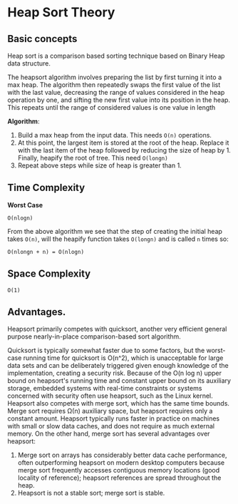 # Heap Sort Theory

## Basic concepts
Heap sort is a comparison based sorting technique based on Binary Heap data structure.

The heapsort algorithm involves preparing the list by first turning it into a max heap. 
The algorithm then repeatedly swaps the first value of the list with the last value, 
decreasing the range of values considered in the heap operation by one,
and sifting the new first value into its position in the heap. 
This repeats until the range of considered values is one value in length

**Algorithm**:

1) Build a max heap from the input data. This needs `O(n)` operations.
2) At this point, the largest item is stored at the root of the heap. 
   Replace it with the last item of the heap followed by reducing the size of heap by 1. 
   Finally, heapify the root of tree. This need `O(longn)`
3) Repeat above steps while size of heap is greater than 1.
   
## Time Complexity

**Worst Case**

`O(nlogn)`

From the above algorithm we see that the step of creating the initial heap takes `O(n)`, will the heapify function
takes `O(longn)` and is called `n` times so:

`O(nlongn + n) = O(nlogn)`

## Space Complexity

`O(1)`

##  Advantages.

Heapsort primarily competes with quicksort, another very efficient general purpose nearly-in-place comparison-based sort algorithm.

Quicksort is typically somewhat faster due to some factors, but the worst-case running time for quicksort is O(n^2), 
which is unacceptable for large data sets and can be deliberately triggered given enough knowledge of the implementation, creating a security risk.
Because of the O(n log n) upper bound on heapsort's running time and constant upper bound on its auxiliary storage, 
embedded systems with real-time constraints or systems concerned with security often use heapsort, such as the Linux kernel.
Heapsort also competes with merge sort, which has the same time bounds. Merge sort requires Ω(n) auxiliary space, 
but heapsort requires only a constant amount. Heapsort typically runs faster in practice on machines with small or slow data caches, 
and does not require as much external memory. On the other hand, merge sort has several advantages over heapsort:

1) Merge sort on arrays has considerably better data cache performance, 
   often outperforming heapsort on modern desktop computers because merge sort frequently accesses contiguous memory locations 
   (good locality of reference); heapsort references are spread throughout the heap.
2) Heapsort is not a stable sort; merge sort is stable.


